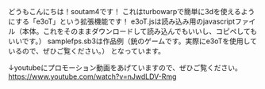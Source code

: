 どうもこんにちは！soutam4です！
これはturbowarpで簡単に3dを使えるようにする「e3oT」という拡張機能です！
e3oT.jsは読み込み用のjavascriptファイル（本体。これをそのままダウンロードして読み込んでもいいし、コピペしてもいいです。）
samplefps.sb3は作品例（銃のゲームです。実際にe3oTを使用しているので、ぜひご覧ください。）
となっています。

↓youtubeにプロモーション動画をあげていますので、ぜひご覧ください。
https://www.youtube.com/watch?v=nJwdLDV-Rmg
